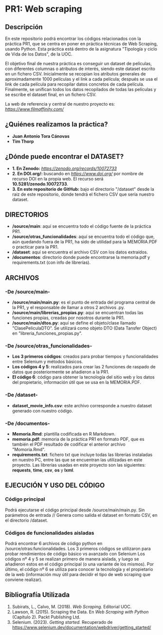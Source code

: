 # PR1: Web scraping

## Descripción

En este repositorio podrá encontrar los códigos relacionados con la práctica PR1, que se centra en poner en práctica técnicas de Web Scraping, usando Python.
Esta práctica está dentro de la asignatura "Tipología y ciclo de Vida de los Datos", de la UOC. 

El objetivo final de nuestra práctica es conseguir un dataset de películas, con diferentes columnas o atributos de interés, siendo este dataset escrito en un fichero CSV.
Inicialmente se recopian los atributos generales de aproximadamente 1000 películas y el link a cada película; después se usa el link de cada película para recopilar datos concretos de cada película.
Finalmente, se unifican todos los datos recopilados de todas las películas y se escribe el dataset final, en un fichero CSV.

La web de referencia y central de nuestro proyecto es: _https://www.filmaffinity.com/_


## ¿Quiénes realizamos la práctica?

* **Juan Antonio Tora Cánovas** 
* **Tim Thorp**


## ¿Dónde puede encontrar el DATASET?
* **1. En Zenodo:** _https://zenodo.org/records/10072733_
* **2. En DOI.org/:** buscando en _https://www.doi.org/_ por nombre de recurso DOI en la propia web. El recurso será **10.5281/zenodo.10072733**.
* **3. En este repositorio de GitHub:** bajo el directorio "/dataset" desde la raiz de este repositorio, donde tendrá el fichero CSV que sería nuestro dataset.


## DIRECTORIOS
* **/source/main**: aquí se encuentra todo el código fuente de la práctica PR1.
* **/source/otras_funcionalidades**: aquí se encuentra todo el código que, aún quedando fuera de la PR1, ha sido de utilidad para la MEMORIA.PDF o practicar para la PR1.
* **/dataset**: aquí se encuentra el archivo CSV con los datos extraídos.
* **/documentos**: directorio donde puede encontrarse la memoria.pdf y requirements.txt (con info de librerías).


## ARCHIVOS
### -De /source/main-
* **/source/main/main.py**: es el punto de entrada del programa central de la PR1, y el responsable de llamar a otros 2 archivos .py.
* **/source/main/librerias_propias.py**: aquí se encuentran todas las funciones propias, creadas por nosotros durante la PR1. 
* **/source/main/dtos.py**: aquí se define el objeto/clase llamado "ClasePeliculaDTO". Se utilizará como objeto DTO (Data Tansfer Object) en "libreria_funciones_propias.py".
### -De /source/otras_funcionalidades-
* **Los 3 primeros códigos**: creados para probar tiempos y funcionalidades entre Selenium y métodos básicos.
* **Los códigos 4 y 5**: realizados para crear las 2 funciones de raspado de datos que posteriormente se añadieron a la PR1.
* **El código 6**: código para obtener la tecnología del sitio web y los datos del propietario, información útil que se usa en la MEMORIA.PDF.
### -De /dataset-
* **dataset_movie_info.csv**: este archivo corresponde a nuestro dataset generado con nuestro código.
### -De /documentos-
* **Memoria.Rmd**: plantilla codificada en R Markdown.
* **memoria.pdf**: memoria de la práctica PR1 en formato PDF, que es también el PDF resultado de codificar el anterior archivo "Momoria.Rmd".
* **requirements.txt**: fichero txt que incluye todas las librerías instaladas en nuestro PC, entre las que se encuentran las utilizadas en este proyecto.
Las librerías usadas en este proyecto son las siguientes: **requests**, **time**, **csv**, **os** y **lxml**.


## EJECUCIÓN Y USO DEL CÓDIGO
### Código principal
Podrá ejecutarse el código principal desde /source/main/main.py.
Sin parámetros de entrada // Genera como salida el  dataset en formato CSV, en el directorio /dataset.
### Códigos de funcionalidades aisladas
Podrá encontrar 6 archivos de código python en /source/otras:funcionalidades.
Los 3 primeros códigos se utilizaron para probar rendimientos de código básico vs avanzado con Selenium
Los códigos nº 4 y 5 se realizan primero de manera aislada, y luego se añadieron estos en el código principal (o una variante de los mismos).
Por último, el código nº 6 se utiliza para conocer la tecnología y el propietario de la web (información muy útil para decidir el tipo de web scraping que conviene realizar).


## Bibliografía Utilizada
1. Subirats, L., Calvo, M. (2018). *Web Scraping.* Editorial UOC.
2. Lawson, R. (2015). Scraping the Data. En *Web Scraping with Python* (Capítulo 2). Packt Publishing Ltd.
3. Selenium. (2023). *Getting started.* Recuperado de https://www.selenium.dev/documentation/webdriver/getting_started/
